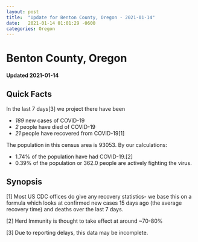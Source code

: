 ```yaml
---
layout: post
title:  "Update for Benton County, Oregon - 2021-01-14"
date:   2021-01-14 01:01:29 -0600
categories: Oregon
---
```


# Benton County, Oregon
#### Updated 2021-01-14

## Quick Facts

In the last 7 days[3] we project there have been
- *189* new cases of COVID-19
- *2* people have died of COVID-19
- *21* people have recovered from COVID-19[1]

The population in this census area is 93053. By our calculations:
- 1.74% of the population have had COVID-19.[2]
- 0.39% of the population or 362.0 people are actively fighting the virus.

## Synopsis




[1] Most US CDC offices do give any recovery statistics- we base this on a formula which looks at confirmed new cases
15 days ago (the average recovery time) and deaths over the last 7 days.

[2] Herd Immunity is thought to take effect at around ~70-80%

[3] Due to reporting delays, this data may be incomplete.
 
    